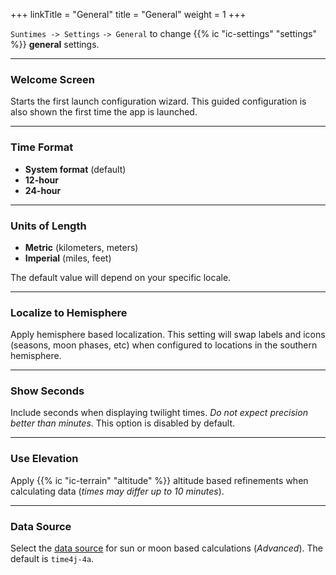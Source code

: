 +++
linkTitle = "General"
title = "General"
weight = 1
+++

`Suntimes -> Settings` `-> General` to change {{% ic "ic-settings" "settings" %}}  **general** settings.

---
### Welcome Screen

Starts the first launch configuration wizard. This guided configuration is also shown the first time the app is launched.


---
### Time Format

* **System format** (default)
* **12-hour**
* **24-hour**


---
### Units of Length

* **Metric** (kilometers, meters)
* **Imperial** (miles, feet)

The default value will depend on your specific locale.


---
### Localize to Hemisphere

Apply hemisphere based localization. This setting will swap labels and icons (seasons, moon phases, etc) when configured to locations in the southern hemisphere.


---
### Show Seconds

Include seconds when displaying twilight times. *Do not expect precision better than minutes*. This option is disabled by default.


---
### Use Elevation

Apply {{% ic "ic-terrain" "altitude" %}} altitude based refinements when calculating data (*times may differ up to 10 minutes*).


---
### Data Source

Select the [data source](/help/more/data/datasources) for sun or moon based calculations (*Advanced*). The default is `time4j-4a`.

